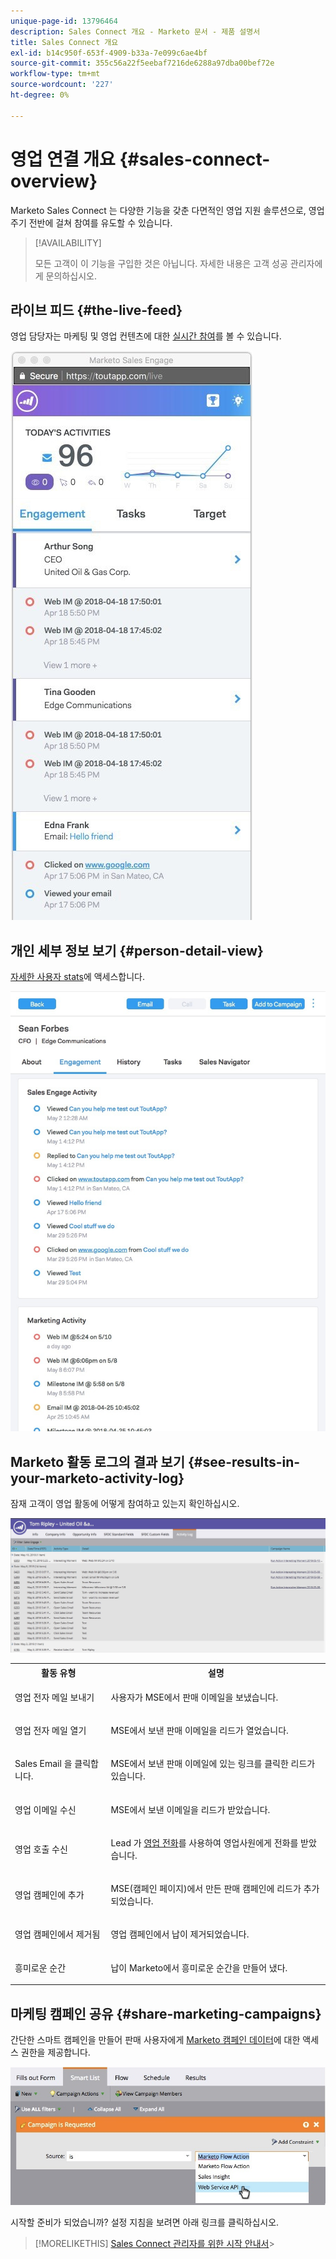 ```yaml
---
unique-page-id: 13796464
description: Sales Connect 개요 - Marketo 문서 - 제품 설명서
title: Sales Connect 개요
exl-id: b14c950f-653f-4909-b33a-7e099c6ae4bf
source-git-commit: 355c56a22f5eebaf7216de6288a97dba00bef72e
workflow-type: tm+mt
source-wordcount: '227'
ht-degree: 0%

---
```


# 영업 연결 개요 {#sales-connect-overview}

Marketo Sales Connect 는 다양한 기능을 갖춘 다면적인 영업 지원 솔루션으로, 영업 주기 전반에 걸쳐 참여를 유도할 수 있습니다.

>[!AVAILABILITY]
>
>모든 고객이 이 기능을 구입한 것은 아닙니다. 자세한 내용은 고객 성공 관리자에게 문의하십시오.

## 라이브 피드 {#the-live-feed}

영업 담당자는 마케팅 및 영업 컨텐츠에 대한 [실시간 참여](/help/marketo/product-docs/marketo-sales-connect/email/the-live-feed/live-feed-overview.md)를 볼 수 있습니다.

![](assets/engagement.jpg)

## 개인 세부 정보 보기 {#person-detail-view}

[자세한 사용자 stats](/help/marketo/product-docs/marketo-sales-connect/people/person-detail-view.md)에 액세스합니다.

![](assets/2018-05-11-at-3.28-pm.jpg)

## Marketo 활동 로그의 결과 보기 {#see-results-in-your-marketo-activity-log}

잠재 고객이 영업 활동에 어떻게 참여하고 있는지 확인하십시오.

![](assets/2018-05-11-at-3.30-pm.jpg)

<table> 
 <tbody> 
  <tr> 
   <th>활동 유형</th> 
   <th>설명</th> 
  </tr> 
  <tr> 
   <td><p>영업 전자 메일 보내기</p></td> 
   <td><p>사용자가 MSE에서 판매 이메일을 보냈습니다.</p></td> 
  </tr> 
  <tr> 
   <td><p>영업 전자 메일 열기</p></td> 
   <td><p>MSE에서 보낸 판매 이메일을 리드가 열었습니다.</p></td> 
  </tr> 
  <tr> 
   <td><p>Sales Email 을 클릭합니다.</p></td> 
   <td><p>MSE에서 보낸 판매 이메일에 있는 링크를 클릭한 리드가 있습니다.</p></td> 
  </tr> 
  <tr> 
   <td colspan="1"><p>영업 이메일 수신</p></td> 
   <td colspan="1"><p>MSE에서 보낸 이메일을 리드가 받았습니다.</p></td> 
  </tr> 
  <tr> 
   <td colspan="1"><p>영업 호출 수신</p></td> 
   <td colspan="1"><p>Lead 가 <a href="/help/marketo/product-docs/marketo-sales-connect/phone/sales-phone-overview.md" rel="nofollow">영업 전화</a>를 사용하여 영업사원에게 전화를 받았습니다.</p></td> 
  </tr> 
  <tr> 
   <td colspan="1"><p>영업 캠페인에 추가</p></td> 
   <td colspan="1"><p>MSE(캠페인 페이지)에서 만든 판매 캠페인에 리드가 추가되었습니다.</p></td> 
  </tr> 
  <tr> 
   <td colspan="1"><p>영업 캠페인에서 제거됨</p></td> 
   <td colspan="1"><p>영업 캠페인에서 납이 제거되었습니다.</p></td> 
  </tr> 
  <tr> 
   <td colspan="1"><p>흥미로운 순간</p></td> 
   <td colspan="1"><p>납이 Marketo에서 흥미로운 순간을 만들어 냈다.</p></td> 
  </tr> 
 </tbody> 
</table>

## 마케팅 캠페인 공유 {#share-marketing-campaigns}

간단한 스마트 캠페인을 만들어 판매 사용자에게 [Marketo 캠페인 데이터](/help/marketo/product-docs/marketo-sales-connect/marketo/make-a-campaign-visible-to-sales-connect-users.md)에 대한 액세스 권한을 제공합니다.

![](assets/campaign-is-requested.jpg)

시작할 준비가 되었습니까? 설정 지침을 보려면 아래 링크를 클릭하십시오.

>[!MORELIKETHIS]
[Sales Connect 관리자를 위한 시작 안내서](/help/marketo/product-docs/marketo-sales-connect/getting-started/getting-started-guide-for-sales-connect-admins.md)>
>
